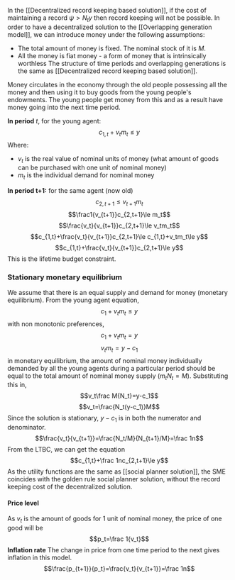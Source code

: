 In the [[Decentralized record keeping based solution]], if the cost of maintaining a record $\psi>N_ty$ then record keeping will not be possible. In order to have a decentralized solution to the [[Overlapping generation model]], we can introduce money under the following assumptions:
- The total amount of money is fixed. The nominal stock of it is $M$.
- All the money is fiat money - a form of money that is intrinsically worthless
The structure of time periods and overlapping generations is the same as [[Decentralized record keeping based solution]].

Money circulates in the economy through the old people possessing all the money and then using it to buy goods from the young people's endowments. The young people get money from this and as a result have money going into the next time period. 

**In period** $t$,
for the young agent:
$$c_{1,t}+v_tm_t\le y$$Where:
- $v_t$ is the real value of nominal units of money (what amount of goods can be purchased with one unit of nominal money)
- $m_t$ is the individual demand for nominal money

**In period t+1:**
for the same agent (now old)
$$c_{2,t+1}\le v_{t+1}m_t$$$$\frac1{v_{t+1}}c_{2,t+1}\le m_t$$$$\frac{v_t}{v_{t+1}}c_{2,t+1}\le v_tm_t$$$$c_{1,t}+\frac{v_t}{v_{t+1}}c_{2,t+1}\le c_{1,t}+v_tm_t\le y$$$$c_{1,t}+\frac{v_t}{v_{t+1}}c_{2,t+1}\le y$$This is the lifetime budget constraint.

### Stationary monetary equilibrium
We assume that there is an equal supply and demand for money (monetary equilibrium). 
From the young agent equation,$$c_1+v_tm_t\le y$$with non monotonic preferences,$$c_1+v_tm_t=y$$$$v_tm_t=y-c_1$$in monetary equilibrium, the amount of nominal money individually demanded by all the young agents during a particular period should be equal to the total amount of nominal money supply ($m_tN_t=M$). Substituting this in,$$v_t\frac M{N_t}=y-c_1$$$$v_t=\frac{N_t(y-c_1)}M$$ Since the solution is stationary, $y-c_1$ is in both the numerator and denominator.
$$\frac{v_t}{v_{t+1}}=\frac{N_t/M}{N_{t+1}/M}=\frac 1n$$
From the LTBC, we can get the equation$$c_{1,t}+\frac 1nc_{2,t+1}\le y$$As the utility functions are the same as [[social planner solution]], the SME coincides with the golden rule social planner solution, without the record keeping cost of the decentralized solution. 

#### Price level 
As $v_t$ is the amount of goods for 1 unit of nominal money, the price of one good will be $$p_t=\frac 1{v_t}$$**Inflation rate**
The change in price from one time period to the next gives inflation in this model.$$\frac{p_{t+1}}{p_t}=\frac{v_t}{v_{t+1}}=\frac 1n$$